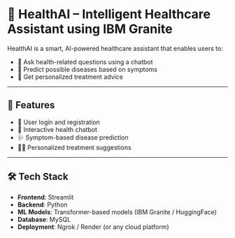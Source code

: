 # 🧠 HealthAI – Intelligent Healthcare Assistant using IBM Granite

HealthAI is a smart, AI-powered healthcare assistant that enables users to:

- 💬 Ask health-related questions using a chatbot
- 🤒 Predict possible diseases based on symptoms
- 💊 Get personalized treatment advice

---

## 🚀 Features

- 🔐 User login and registration
- 💬 Interactive health chatbot
- 🩺 Symptom-based disease prediction 
- 🧑‍⚕️ Personalized treatment suggestions

---

## 🛠️ Tech Stack

- **Frontend**: Streamlit
- **Backend**: Python
- **ML Models**: Transformer-based models (IBM Granite / HuggingFace)
- **Database**: MySQL
- **Deployment**: Ngrok / Render (or any cloud platform)
